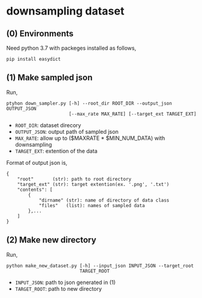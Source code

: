 # downsampling dataset

## (0) Environments
Need python 3.7 with packeges installed as follows,
```
pip install easydict
```

## (1) Make sampled json
Run, 
```
ptyhon down_sampler.py [-h] --root_dir ROOT_DIR --output_json OUTPUT_JSON
                       [--max_rate MAX_RATE] [--target_ext TARGET_EXT]
```
* ```ROOT_DIR```: dataset direcory
* ```OUTPUT_JSON```: output path of sampled json
* ```MAX_RATE```: allow up to ($MAXRATE * $MIN_NUM_DATA) with downsampling 
* ```TARGET_EXT```: extention of the data

Format of output json is,
```
{
    "root"       (str): path to root directory
    "target_ext" (str): target extention(ex. '.png', '.txt')
    "contents": [
        {
            "dirname" (str): name of directory of data class
            "files"   (list): names of sampled data 
        },...
    ]
}
```

## (2) Make new directory
Run,
```
python make_new_dataset.py [-h] --input_json INPUT_JSON --target_root
                           TARGET_ROOT

```
* ```INPUT_JSON```: path to json generated in (1)
* ```TARGET_ROOT```: path to new directory 
